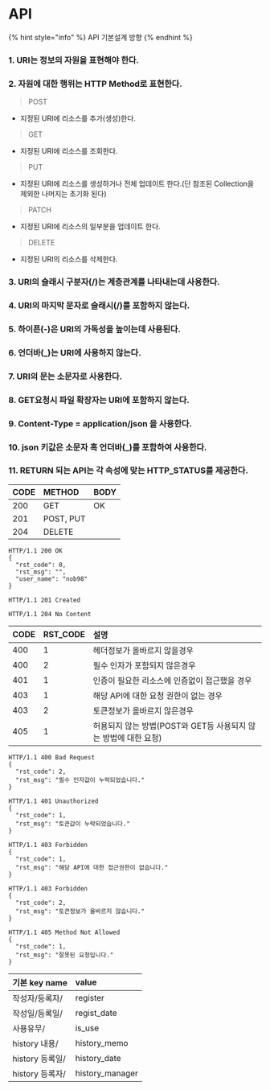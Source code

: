# API

{% hint style="info" %}
 API 기본설계 방향 
{% endhint %}

### 1. URI는 정보의 자원을 표현해야 한다.

### 2. 자원에 대한 행위는 HTTP Method로 표현한다.

> POST

* 지정된 URI에 리소스를 추가\(생성\)한다.

> GET

* 지정된 URI에 리소스를 조회한다.

> PUT

* 지정된 URI에 리소스를 생성하거나 전체 업데이트 한다.\(단 참조된 Collection을 제외한 나머지는 초기화 된다\)

> PATCH

* 지정된 URI에 리소스의 일부분을 업데이트 한다.

> DELETE

* 지정된 URI의 리소스를 삭제한다.

### 3. URI의 슬래시 구분자\(/\)는 계층관계를 나타내는데 사용한다.

### 4. URI의 마지막 문자로 슬래시\(/\)를 포함하지 않는다.

### 5. 하이픈\(-\)은 URI의 가독성을 높이는데 사용된다.

### 6. 언더바\(\_\)는 URI에 사용하지 않는다.

### 7. URI의 문는 소문자로 사용한다.

### 8. GET요청시 파일 확장자는 URI에 포함하지 않는다.

### 9. Content-Type = application/json 을 사용한다.

### 10. json 키값은 소문자 혹 언더바\(\_\)를 포함하여 사용한다.

### 11. RETURN 되는 API는 각 속성에 맞는 HTTP\_STATUS를 제공한다.

| CODE | METHOD | BODY |
| :--- | :--- | :--- |
| 200 | GET | OK |
| 201 | POST, PUT |  |
| 204 | DELETE |  |

```text
HTTP/1.1 200 OK
{
  "rst_code": 0,
  "rst_msg": "",
  "user_name": "nob98"
}
```

```text
HTTP/1.1 201 Created
```

```text
HTTP/1.1 204 No Content
```

| CODE | RST\_CODE | 설명  |
| :--- | :--- | :--- |
| 400 | 1 | 헤더정보가 올바르지 않을경우  |
| 400 | 2 | 필수 인자가 포함되지 않은경우  |
| 401 | 1 | 인증이 필요한 리소스에 인증없이 접근했을 경우  |
| 403 | 1 | 해당 API에 대한 요청 권한이 없는 경우  |
| 403 | 2 | 토큰정보가 올바르지 않은경우  |
| 405 | 1 | 허용되지 않는 방법\(POST와 GET등 사용되지 않는 방법에 대한 요청\) |

```text
HTTP/1.1 400 Bad Request
{
  "rst_code": 2,
  "rst_msg": "필수 인자값이 누락되었습니다."
}
```

```text
HTTP/1.1 401 Unauthorized
{
  "rst_code": 1,
  "rst_msg": "토큰값이 누락되었습니다."
}
```

```text
HTTP/1.1 403 Forbidden
{
  "rst_code": 1,
  "rst_msg": "해당 API에 대한 접근권한이 없습니다."
}
```

```text
HTTP/1.1 403 Forbidden
{
  "rst_code": 2,
  "rst_msg": "토큰정보가 올바르지 않습니다."
}
```

```text
HTTP/1.1 405 Method Not Allowed
{
  "rst_code": 1,
  "rst_msg": "잘못된 요청입니다."
}
```

| 기본 key name | value |
| :--- | :--- |
| 작성자/등록자/ | register |
| 작성일/등록일/ | regist\_date |
| 사용유무/ | is\_use |
| history 내용/ | history\_memo |
| history 등록일/ | history\_date |
| history 등록자/ | history\_manager |



